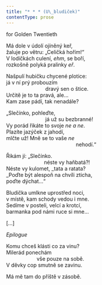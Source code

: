 ```yaml
---
title: "* * * (U\_bludiček)"
contentType: prose
---
```


<section>

for Golden Twentieth

Má dole v údolí ojíněný keř,  
žaluje po větru: „Celičká hořím!“  
V lodičkách culení, _ehm_, se boří,  
rozkošně polyká pralinky _eř_.

Našpulí hubičku chycené plotice:  
já v ní prý probouzím  
                           dravý sen o štice.  
Určitě je to ta pravá, ale…  
Kam zase pádí, tak nenadále?

„Slečínko, pohleďte,  
                           já už su bezbranné!  
Vy porád řikáte to svoje _ne a ne_.  
Plazíte jazýček z jahodí,  
mlčte už! Mně se to vaše _ne_  
                                                nehodí.“

Řikám jí: „Slečínko.  
                          néste vy haňbatá?!  
Néste vy kulomet, _tata a ratata?  
_Poďte být alespoň na chvíli zticha,  
poďte dýchat…“

Bludička umlkne uprostřed noci,  
v místě, kam schody vedou i mne.  
Sedíme v posteli, velcí a krotcí,  
barmanka pod námi ruce si mne…

\[…\]

_Epilogue_

Komu chceš klásti co za vinu?  
Milerád ponechám  
                     vše pouze na sobě.  
V děvky cop smutně se zavinu.

Má mě tam do příště v zásobě.

</section>

